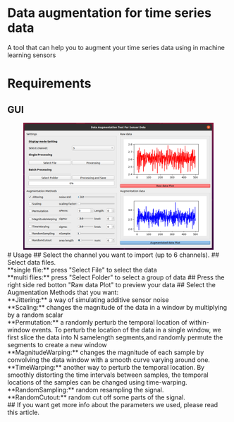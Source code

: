 # Data augmentation for time series data
A tool that can help you to augment your time series data using in machine learning sensors
# Requirements
## GUI
<div align='center'>
<img src = 'figure/gui.png' height="288px" width="432px">
</div>
# Usage
## Select the channel you want to import (up to 6 channels).
## Select data files.<br>
**single flie:** press "Select File" to select the data<br>
**multi flies:** press "Select Folder" to select a group of data
## Press the right side red botton "Raw data Plot" to preview your data
## Select the Augmentation Methods that you want:<br>
**Jittering:** a way of simulating additive sensor noise<br>
**Scaling:** changes the magnitude of the data in a window by multiplying by a random scalar<br>
**Permutation:** a randomly perturb the temporal location of within-window events. To perturb the location of the data in a single window, we first slice the data into N samelength segments,and randomly permute the segments to create a new window<br>
**MagnitudeWarping:** changes the magnitude of each sample by convolving the data window with a smooth curve varying around one. <br>
**TimeWarping:** another way to perturb the temporal location. By smoothly distorting the time intervals between samples, the temporal locations
of the samples can be changed using time-warping.<br>
**RandomSampling:** random resampling  the signal.<br>
**RandomCutout:** random cut off some parts of the signal. <br>
## If you want get more info about the parameters we used, please read this article. <br>
